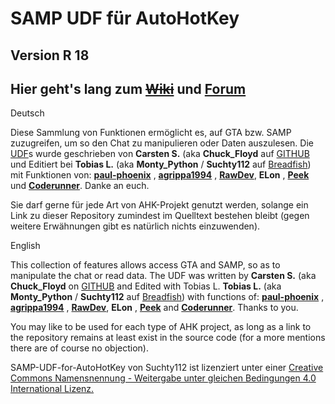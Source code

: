 SAMP UDF für AutoHotKey
=======================
Version R 18
----------

Hier geht's lang zum <del>[Wiki](http://wiki.samp-udf.net/index.php?title=Hauptseite)</del> und [Forum](https://samp-udf.net)
---

Deutsch

Diese Sammlung von Funktionen ermöglicht es, auf GTA bzw. SAMP zuzugreifen, um so den Chat zu manipulieren oder Daten auszulesen.
Die [UDF](http://de.wikipedia.org/wiki/User_Defined_Function)s wurde geschrieben von **Carsten S.** (aka **Chuck_Floyd** auf [GITHUB](https://github.com/FrozenBrain/) und Editiert bei **Tobias L.** (aka **Monty_Python** / **Suchty112** auf [Breadfish](http://breadfish.de)) mit Funktionen von: **[paul-phoenix](https://github.com/paul-phoenix/)** , **[agrippa1994](https://github.com/agrippa1994/)** , **[RawDev](https://github.com/SAMPTools/)**, **ELon** , **[Peek](https://github.com/pkfln)** und **[Coderunner](https://github.com/Coderunner2/)**. Danke an euch.


Sie darf gerne für jede Art von AHK-Projekt genutzt werden, solange ein Link zu dieser Repository zumindest im Quelltext bestehen bleibt (gegen weitere Erwähnungen gibt es natürlich nichts einzuwenden).

English

This collection of features allows access GTA and SAMP, so as to manipulate the chat or read data. The UDF was written by **Carsten S.** (aka **Chuck_Floyd** on [GITHUB](https://github.com/FrozenBrain/) and Edited with Tobias L. **Tobias L.** (aka **Monty_Python** / **Suchty112** auf [Breadfish](http://breadfish.de)) with functions of: **[paul-phoenix](https://github.com/paul-phoenix/)** , **[agrippa1994](https://github.com/agrippa1994/)** , **[RawDev](https://github.com/SAMPTools/)**, **ELon** , **[Peek](https://github.com/pkfln)** and **[Coderunner](https://github.com/Coderunner2/)**. Thanks to you.

You may like to be used for each type of AHK project, as long as a link to the repository remains at least exist in the source code (for a more mentions there are of course no objection).

SAMP-UDF-for-AutoHotKey von Suchty112 ist lizenziert unter einer
[Creative Commons Namensnennung - Weitergabe unter gleichen Bedingungen 4.0 International Lizenz.](http://creativecommons.org/licenses/by-sa/4.0/)
